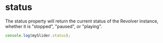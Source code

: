 # status

The status property will return the current status of the Revolver instance, whether it is "stopped", "paused", or "playing".

```javascript
console.log(mySlider.status);
```
